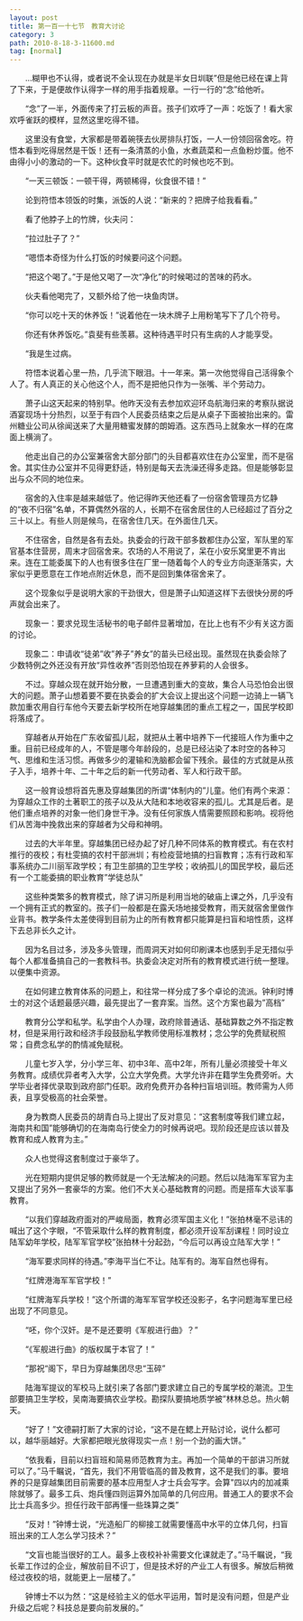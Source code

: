 ```yaml
---
layout: post
title: 第一百一十七节　教育大讨论
category: 3
path: 2010-8-18-3-11600.md
tag: [normal]
---
```


　　…糊甲也不认得，或者说不全认现在办就是半女日圳联”但是他已经在课上背了下来，于是便故作认得字一样的用手指着规章。一行一行的“念”给他听。

　　“念”了一半，外面传来了打云板的声音。孩子们欢呼了一声：吃饭了！看大家欢呼雀跃的模样，显然这里吃得不错。

　　这里没有食堂，大家都是带着碗筷去伙房排队打饭，一人一份领回宿舍吃。符悟本看到吃得居然是干饭！还有一条清蒸的小鱼，水煮蔬菜和一点鱼粉炒蛋。他不由得小小的激动的一下。这种伙食平时就是农忙的时候也吃不到。

　　“一天三顿饭：一顿干得，两顿稀得，伙食很不错！”

　　论到符悟本领饭的时集，派饭的人说：“新来的？把牌子给我看看。”

　　看了他脖子上的竹牌，伙夫问：

　　“拉过肚子了？”

　　“嗯悟本奇怪为什么打饭的时候要问这个问题。

　　“把这个喝了。”于是他又喝了一次“净化”的时候喝过的苦味的药水。

　　伙夫看他喝完了，又额外给了他一块鱼肉饼。

　　“你可以吃十天的休养饭！”说着他在一块木牌子上用粉笔写下了几个符号。

　　你还有休养饭吃。”袁斐有些羡慕。这种待遇平时只有生病的人才能享受。

　　“我是生过病。

　　符悟本说着心里一热，几乎流下眼泪。十一年来。第一次他觉得自己活得象个人了。有人真正的关心他这个人，而不是把他只作为一张嘴、半个劳动力。

　　萧子山这天起来的特别早。他昨天没有去参加欢迎环岛航海归来的考察队据说酒宴现场十分热烈，以至于有四个人民委员结束之后是从桌子下面被抬出来的。雷州糖业公司从徐闻送来了大量用糖蜜发酵的朗姆酒。这东西马上就象水一样的在席面上横淌了。

　　他走出自己的办公室兼宿舍大部分部门的头目都喜欢住在办公室里，而不是宿舍。其实住办公室并不见得更舒适，特别是每天去洗澡还得多走路。但是能够彰显出与众不同的地位来。

　　宿舍的入住率是越来越低了。他记得昨天他还看了一份宿舍管理员方忆静的“夜不归宿”名单，不算偶然外宿的人，长期不在宿舍居住的人已经超过了百分之三十以上。有些人则是候鸟，在宿舍住几天。在外面住几天。

　　不住宿舍，自然是各有去处。执委会的行政干部多数都住办公室，军队里的军官基本住营房，周末才回宿舍来。农场的人不用说了，呆在小安乐窝里更不肯出来。连在工能委属下的人也有很多住在厂里一随着每个人的专业方向逐渐落实，大家似乎更愿意在工作地点附近休息，而不是回到集体宿舍来了。

　　这个现象似乎是说明大家的干劲很大，但是萧子山知道这样下去很快分房的呼声就会出来了。

　　现象一：要求兑现生活秘书的电子邮件显著增加，在比上也有不少有关这方面的讨论。

　　现象二：申请收“徒弟”收”养子”养女”的苗头已经出现。虽然现在执委会除了少数特例之外还没有开放“异性收养”否则恐怕现在养萝莉的人会很多。

　　不过。穿越众现在就开始分散，一旦遭遇到重大的变故，集合人马恐怕会出很大的问题。萧子山想着要不要在执委会的扩大会议上提出这个问题一边骑上一辆飞款加重农用自行车他今天要去新学校所在地穿越集团的重点工程之一，国民学校即将落成了。

　　穿越者从开始在广东收留孤儿起，就把从土著中培养下一代接班人作为重中之重。目前已经成年的人，不管是哪今年龄段的，总是已经沾染了本时空的各种习气、思维和生活习惯。再做多少的灌输和洗脑都会留下残余。最佳的方式就是从孩子入手，培养十年、二十年之后的新一代劳动者、军人和行政干部。

　　这一般育设想将首先惠及穿越集团的所谓“体制内的”儿童。他们有两个来源：为穿越众工作的土著职工的孩子以及从大陆和本地收容来的孤儿。尤其是后者。是他们重点培养的对象一他们身世干净。没有任何家族人情需要照顾和影响。视将他们从苦海中挽救出来的穿越者为父母和神明。

　　过去的大半年里。穿越集团已经办起了好几种不同体系的教育模式。有在农村推行的夜校；有杜雯搞的农村干部洲圳；有检疫营地搞的扫盲教育；冻有行政和军事系统办二川丽军政学校；有卫生部搞的卫生学校；收纳孤儿的国民学校，最后还有一个工能委搞的职业教育”学徒总队”

　　这些种类繁多的教育模式，除了讲习所是利用当地的破庙上课之外，几乎没有一个拥有正式的教室的。孩子们一般都是在露夭场地接受教育，雨天就宿舍里做作业背书。教学条件太差使得到目前为止的所有教育都只能算是扫盲和培性质，这样下去总非长久之计。

　　因为名目过多，涉及多头管理，而周洞天对如何印刷课本也感到手足无措似乎每个人都准备搞自己的一套教科书。执委会决定对所有的教育模式进行统一整理。以便集中资源。

　　在如何建立教育体系的问题上，和往常一样分成了多个卓论的流派。钟利时博士的对这个话题最感兴趣，最先提出了一套弃案。当然。这个方案也最为”高档”

　　教育分公学和私学。私学由个人办理，政府除普通话、基础算数之外不指定教材，但是采用行政和经济手段鼓励私学教师使用标准教材；念公学的免费赋税照常；自费念私学的酌情减免赋税。

　　儿童七岁入学，分小学三年、初中3年、高中2年，所有儿量必须接受十年义务教育。成绩优异者考入大学，公立大学免费。大学允许非在籍学生免费旁听。大学毕业者择优录取到政府部门任职。政府免费开办各种扫盲培训班。教师需为人师表，且享受极高的社会荣誉。

　　身为教商人民委员的胡青白马上提出了反对意见：“这套制度等我们建立起，海南共和国”能够确切的在海南岛行使全力的时候再说吧。现阶段还是应该以普及教育和成人教育为主。”

　　众人也觉得这套制度过于豪华了。

　　光在短期内提供足够的教师就是一个无法解决的问题。然后以陆海军军官为主又提出了另外一套豪华的方案。他们不大关心基础教育的问题。而是搭车大谈军事教育。

　　“以我们穿越政府面对的严峻局面，教育必须军国主义化！”张拍林毫不忌讳的喊出了这个字眼，“不管采取什么样的教育制度，都必须开设军刮课程！同时设立陆军幼年学校，陆军军官学校”张拍林十分起劲，“今后可以再设立陆军大学！”

　　“海军要求同样的待遇。”李海平当仁不让。陆军有的。海军自然也得有。

　　“红牌港海军军官学校！”

　　“红牌海军兵学校！”这个所谓的海军军官学校还没影子，名字问题海军里已经出现了不同意见。

　　“呸，你个汉奸。是不是还要明《军舰进行曲》？”

　　“《军舰进行曲》的版权属于本官了！”

　　“那祝“阁下，早日为穿越集团尽忠“玉碎”

　　陆海军提议的军校马上就引来了各部门要求建立自己的专属学校的潮流。卫生部要搞卫生学校，吴南海要搞农业学校。勘探队要搞地质学被”林林总总。热火朝天。

　　“好了！”文德嗣打断了大家的讨论，“这不是在鳃上开贴讨论，说什么都可以，越华丽越好。大家都把眼光放得现实一点！别一个劲的画大饼。”

　　“依我看，目前以扫盲班和简易师范教育为主。再加一个简单的干部讲习所就可以了。”马千瞩说，“首先，我们不用管临高的普及教育，这不是我们的事。要培养的只是穿越集团目前需要的基本应用型人才士兵会写字。会算"四以内的加减乘除就够了。最多工兵、炮兵懂四则运算外加简单的几何应用。普通工人的要求不会比士兵高多少。担任行政干部再懂一些珠算之类”

　　“反对！”钟博士说，“光造船厂的柳接工就需要懂高中水平的立体几何，扫盲班出来的工人怎么学习技术？”

　　“文盲也能当很好的工人。最多上夜校补补需要文化课就走了。”马千瞩说，“我长辈工作过的企业，解放前目不识丁，但是技术好的产业工人有很多。解放后稍微经过夜校的培，就能更上一层楼了。”

　　钟博士不以为然：“这是经验主义的低水平运用，暂时是没有问题，但是产业升级之后呢？科技总是要向前发展的。”